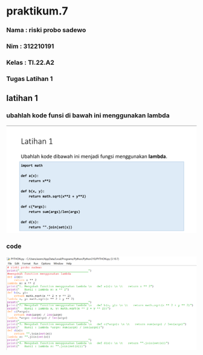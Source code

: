 # praktikum.7
### Nama : riski probo sadewo
### Nim : 312210191
### Kelas : TI.22.A2
### Tugas Latihan 1
## latihan 1 
### ubahlah kode funsi di bawah ini menggunakan lambda
![gambar](gambar/1.1.png)
### code
![gambar](gambar/2.png)
